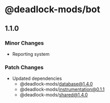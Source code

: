# @deadlock-mods/bot

## 1.1.0

### Minor Changes

- Reporting system

### Patch Changes

- Updated dependencies
  - @deadlock-mods/database@1.4.0
  - @deadlock-mods/instrumentation@0.1.1
  - @deadlock-mods/shared@1.4.0
